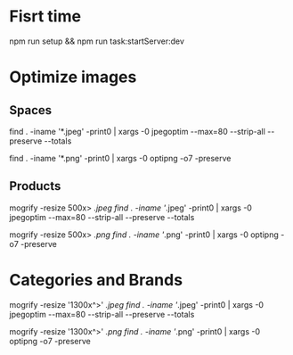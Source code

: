 # Fisrt time

  npm run setup && npm run task:startServer:dev

# Optimize images

## Spaces

  find . -iname '*.jpeg' -print0 | xargs -0 jpegoptim --max=80 --strip-all --preserve --totals

  find . -iname '*.png' -print0 | xargs -0 optipng -o7 -preserve

## Products

  mogrify -resize 500x> *.jpeg
  find . -iname '*.jpeg' -print0 | xargs -0 jpegoptim --max=80 --strip-all --preserve --totals

  mogrify -resize 500x> *.png
  find . -iname '*.png' -print0 | xargs -0 optipng -o7 -preserve

# Categories and Brands

  mogrify -resize '1300x^>' *.jpeg
  find . -iname '*.jpeg' -print0 | xargs -0 jpegoptim --max=80 --strip-all --preserve --totals

  mogrify -resize '1300x^>' *.png
  find . -iname '*.png' -print0 | xargs -0 optipng -o7 -preserve
